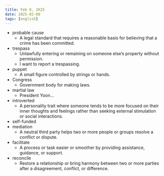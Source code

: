 ```yaml
---
title: Feb 8, 2K25
date: 2025-02-08
tags: [english]
---
```


- probable cause
  -  A legal standard that requires a reasonable basis for believing that a crime has been committed.
- trespass
  - Unlawfully entering or remaining on someone else’s property without permission.
  - I want to report a trespassing.
- puppet
  - A small figure controlled by strings or hands.
- Congress
  - Government body for making laws.
- martial law
  - President Yoon...
- introverted
  - A personality trait where someone tends to be more focused on their inner thoughts and feelings rather than seeking external stimulation or social interactions.
- self-funded
- mediation
  - A neutral third party helps two or more people or groups resolve a conflict or dispute.
- facilitate
  - A process or task easier or smoother by providing assistance, guidance, or support.
- reconcile
  - Restore a relationship or bring harmony between two or more parties after a disagreement, conflict, or difference.